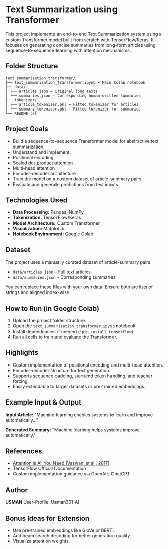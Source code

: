 # Text Summarization using Transformer

This project implements an end-to-end Text Summarization system using a custom Transformer model built from scratch with TensorFlow/Keras.
It focuses on generating concise summaries from long-form articles using sequence-to-sequence learning with attention mechanisms.

## Folder Structure
```
text_summarization_transformer/
├── text_summarization_transformer.ipynb ← Main Colab notebook
├── data/
│ ├── articles.json ← Original long texts
│ └── summaries.json ← Corresponding human-written summaries
├── tokenizer/
│ ├── article_tokenizer.pkl ← Fitted tokenizer for articles
│ └── summary_tokenizer.pkl ← Fitted tokenizer for summaries
└── README.txt
```

## Project Goals
- Build a sequence-to-sequence Transformer model for abstractive text summarization.
- Understand and implement:
- Positional encoding
- Scaled dot-product attention
- Multi-head attention
- Encoder-decoder architecture
- Train the model on a custom dataset of article-summary pairs.
- Evaluate and generate predictions from test inputs.

## Technologies Used
- **Data Processing:** Pandas, NumPy
- **Tokenization:** TensorFlow/Keras
- **Model Architecture:** Custom Transformer
- **Visualization:** Matplotlib
- **Notebook Environment:** Google Colab

## Dataset
The project uses a manually curated dataset of article-summary pairs.

- `data/articles.json` - Full text articles
- `data/summaries.json` - Corresponding summaries

You can replace these files with your own data. Ensure both are lists of strings and aligned index-wise.

## How to Run (in Google Colab)
1. Upload the project folder structure.
2. Open the `text_summarization_transformer.ipynb` notebook.
3. Install dependencies if needed (`!pip install tensorflow`).
4. Run all cells to train and evaluate the Transformer.

## Highlights
- Custom implementation of positional encoding and multi-head attention.
- Encoder-decoder structure for text generation.
- Supports sequence padding, start/end token handling, and teacher forcing.
- Easily extendable to larger datasets or pre-trained embeddings.

## Example Input & Output
**Input Article:**
"Machine learning enables systems to learn and improve automatically..."

**Generated Summary:**
"Machine learning helps systems improve automatically."

## References
- [Attention is All You Need (Vaswani et al., 2017)](https://arxiv.org/abs/1706.03762)
- TensorFlow Official Documentation
- Custom implementation guidance via OpenAI’s ChatGPT

## Author
**USMAN**
User-Profile: Usman361-AI

## Bonus Ideas for Extension
- Use pre-trained embeddings like GloVe or BERT.
- Add beam search decoding for better generation quality.
- Visualize attention weights.
